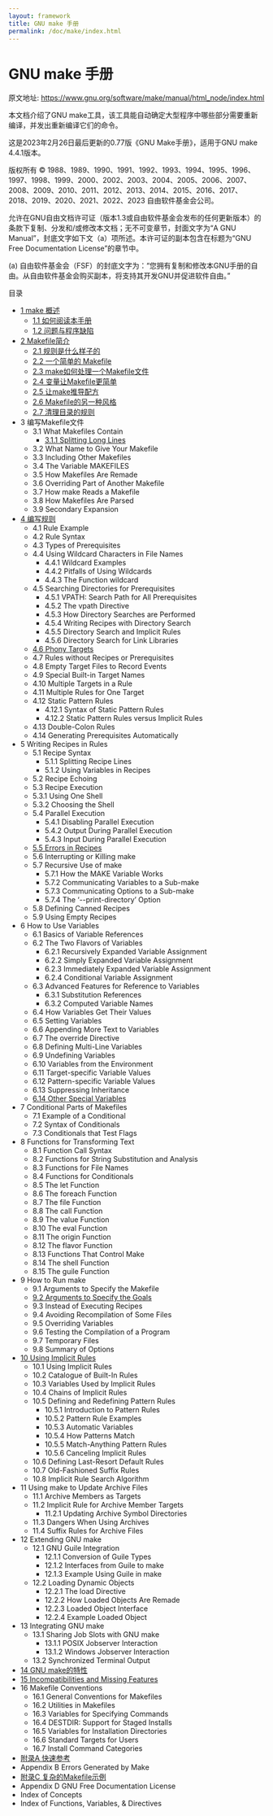 ```yaml
---
layout: framework
title: GNU make 手册
permalink: /doc/make/index.html
---
```


# GNU make 手册

原文地址: <https://www.gnu.org/software/make/manual/html_node/index.html>

本文档介绍了GNU make工具，该工具能自动确定大型程序中哪些部分需要重新编译，并发出重新编译它们的命令。

这是2023年2月26日最后更新的0.77版《GNU Make手册》，适用于GNU make 4.4.1版本。

版权所有 © 1988、1989、1990、1991、1992、1993、1994、1995、1996、1997、1998、1999、2000、2002、2003、2004、2005、2006、2007、2008、2009、2010、2011、2012、2013、2014、2015、2016、2017、2018、2019、2020、2021、2022、2023 自由软件基金会公司。

允许在GNU自由文档许可证（版本1.3或自由软件基金会发布的任何更新版本）的条款下复制、分发和/或修改本文档；无不可变章节，封面文字为“A GNU Manual”，封底文字如下文（a）项所述。本许可证的副本包含在标题为“GNU Free Documentation License”的章节中。

(a) 自由软件基金会（FSF）的封底文字为：“您拥有复制和修改本GNU手册的自由。从自由软件基金会购买副本，将支持其开发GNU并促进软件自由。”

目录

- [1 make 概述](ch01-00-overview-of-make.html)
  - [1.1 如何阅读本手册](ch01-01-reading.html)
  - [1.2 问题与程序缺陷](ch01-02-bugs.html)
- [2 Makefile简介](ch02-00-an-introduction-to-makefiles.html)
  - [2.1 规则是什么样子的](ch02-01-rule-introduction.html)
  - [2.2 一个简单的 Makefile](ch02-02-simple-makefile.html)
  - [2.3 make如何处理一个Makefile文件](ch02-03-how-make-works.html)
  - [2.4 变量让Makefile更简单](ch02-04-variables-simplify.html)
  - [2.5 让make推导配方](ch02-05-make-deduces.html)
  - [2.6 Makefile的另一种风格](ch02-06-combine-by-prerequisite.html)
  - [2.7 清理目录的规则](ch02-07-cheanup.html)
- 3 编写Makefile文件
  - 3.1 What Makefiles Contain
    - [3.1.1 Splitting Long Lines](ch03-01-01-splitting-lines.html)
  - 3.2 What Name to Give Your Makefile
  - 3.3 Including Other Makefiles
  - 3.4 The Variable MAKEFILES
  - 3.5 How Makefiles Are Remade
  - 3.6 Overriding Part of Another Makefile
  - 3.7 How make Reads a Makefile
  - 3.8 How Makefiles Are Parsed
  - 3.9 Secondary Expansion
- [4 编写规则](ch04-00-rules.html)
  - 4.1 Rule Example
  - 4.2 Rule Syntax
  - 4.3 Types of Prerequisites
  - 4.4 Using Wildcard Characters in File Names
    - 4.4.1 Wildcard Examples
    - 4.4.2 Pitfalls of Using Wildcards
    - 4.4.3 The Function wildcard
  - 4.5 Searching Directories for Prerequisites
    - 4.5.1 VPATH: Search Path for All Prerequisites
    - 4.5.2 The vpath Directive
    - 4.5.3 How Directory Searches are Performed
    - 4.5.4 Writing Recipes with Directory Search
    - 4.5.5 Directory Search and Implicit Rules
    - 4.5.6 Directory Search for Link Libraries
  - [4.6 Phony Targets](ch04-06-phony-targets.html)
  - 4.7 Rules without Recipes or Prerequisites
  - 4.8 Empty Target Files to Record Events
  - 4.9 Special Built-in Target Names
  - 4.10 Multiple Targets in a Rule
  - 4.11 Multiple Rules for One Target
  - 4.12 Static Pattern Rules
    - 4.12.1 Syntax of Static Pattern Rules
    - 4.12.2 Static Pattern Rules versus Implicit Rules
  - 4.13 Double-Colon Rules
  - 4.14 Generating Prerequisites Automatically
- 5 Writing Recipes in Rules
  - 5.1 Recipe Syntax
    - 5.1.1 Splitting Recipe Lines
    - 5.1.2 Using Variables in Recipes
  - 5.2 Recipe Echoing
  - 5.3 Recipe Execution
  - 5.3.1 Using One Shell
  - 5.3.2 Choosing the Shell
  - 5.4 Parallel Execution
    - 5.4.1 Disabling Parallel Execution
    - 5.4.2 Output During Parallel Execution
    - 5.4.3 Input During Parallel Execution
  - [5.5 Errors in Recipes](ch05-05-errors.html)
  - 5.6 Interrupting or Killing make
  - 5.7 Recursive Use of make
    - 5.7.1 How the MAKE Variable Works
    - 5.7.2 Communicating Variables to a Sub-make
    - 5.7.3 Communicating Options to a Sub-make
    - 5.7.4 The ‘--print-directory’ Option
  - 5.8 Defining Canned Recipes
  - 5.9 Using Empty Recipes
- 6 How to Use Variables
  - 6.1 Basics of Variable References
  - 6.2 The Two Flavors of Variables
    - 6.2.1 Recursively Expanded Variable Assignment
    - 6.2.2 Simply Expanded Variable Assignment
    - 6.2.3 Immediately Expanded Variable Assignment
    - 6.2.4 Conditional Variable Assignment
  - 6.3 Advanced Features for Reference to Variables
    - 6.3.1 Substitution References
    - 6.3.2 Computed Variable Names
  - 6.4 How Variables Get Their Values
  - 6.5 Setting Variables
  - 6.6 Appending More Text to Variables
  - 6.7 The override Directive
  - 6.8 Defining Multi-Line Variables
  - 6.9 Undefining Variables
  - 6.10 Variables from the Environment
  - 6.11 Target-specific Variable Values
  - 6.12 Pattern-specific Variable Values
  - 6.13 Suppressing Inheritance
  - [6.14 Other Special Variables](ch06-14-special-variables.html)
- 7 Conditional Parts of Makefiles
  - 7.1 Example of a Conditional
  - 7.2 Syntax of Conditionals
  - 7.3 Conditionals that Test Flags
- 8 Functions for Transforming Text
  - 8.1 Function Call Syntax
  - 8.2 Functions for String Substitution and Analysis
  - 8.3 Functions for File Names
  - 8.4 Functions for Conditionals
  - 8.5 The let Function
  - 8.6 The foreach Function
  - 8.7 The file Function
  - 8.8 The call Function
  - 8.9 The value Function
  - 8.10 The eval Function
  - 8.11 The origin Function
  - 8.12 The flavor Function
  - 8.13 Functions That Control Make
  - 8.14 The shell Function
  - 8.15 The guile Function
- 9 How to Run make
  - 9.1 Arguments to Specify the Makefile
  - [9.2 Arguments to Specify the Goals](ch09-02-goals.html)
  - 9.3 Instead of Executing Recipes
  - 9.4 Avoiding Recompilation of Some Files
  - 9.5 Overriding Variables
  - 9.6 Testing the Compilation of a Program
  - 9.7 Temporary Files
  - 9.8 Summary of Options
- [10 Using Implicit Rules](ch10-00-implicit-rules.html)
  - 10.1 Using Implicit Rules
  - 10.2 Catalogue of Built-In Rules
  - 10.3 Variables Used by Implicit Rules
  - 10.4 Chains of Implicit Rules
  - 10.5 Defining and Redefining Pattern Rules
    - 10.5.1 Introduction to Pattern Rules
    - 10.5.2 Pattern Rule Examples
    - 10.5.3 Automatic Variables
    - 10.5.4 How Patterns Match
    - 10.5.5 Match-Anything Pattern Rules
    - 10.5.6 Canceling Implicit Rules
  - 10.6 Defining Last-Resort Default Rules
  - 10.7 Old-Fashioned Suffix Rules
  - 10.8 Implicit Rule Search Algorithm
- 11 Using make to Update Archive Files
  - 11.1 Archive Members as Targets
  - 11.2 Implicit Rule for Archive Member Targets
    - 11.2.1 Updating Archive Symbol Directories
  - 11.3 Dangers When Using Archives
  - 11.4 Suffix Rules for Archive Files
- 12 Extending GNU make
  - 12.1 GNU Guile Integration
    - 12.1.1 Conversion of Guile Types
    - 12.1.2 Interfaces from Guile to make
    - 12.1.3 Example Using Guile in make
  - 12.2 Loading Dynamic Objects
    - 12.2.1 The load Directive
    - 12.2.2 How Loaded Objects Are Remade
    - 12.2.3 Loaded Object Interface
    - 12.2.4 Example Loaded Object
- 13 Integrating GNU make
  - 13.1 Sharing Job Slots with GNU make
    - 13.1.1 POSIX Jobserver Interaction
    - 13.1.2 Windows Jobserver Interaction
  - 13.2 Synchronized Terminal Output
- [14 GNU make的特性](ch14-00-features-of-gnu-make.html)
- [15 Incompatibilities and Missing Features](ch15-00-incompatibilities-and-missing-features.html)
- 16 Makefile Conventions
  - 16.1 General Conventions for Makefiles
  - 16.2 Utilities in Makefiles
  - 16.3 Variables for Specifying Commands
  - 16.4 DESTDIR: Support for Staged Installs
  - 16.5 Variables for Installation Directories
  - 16.6 Standard Targets for Users
  - 16.7 Install Command Categories
- [附录A 快速参考](appendix-a-quick-reference.html)
- Appendix B Errors Generated by Make
- [附录C 复杂的Makefile示例](appendix-c-complex-makefile.html)
- Appendix D GNU Free Documentation License
- Index of Concepts
- Index of Functions, Variables, & Directives